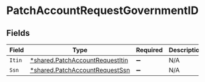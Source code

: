# PatchAccountRequestGovernmentID


## Fields

| Field                                                                             | Type                                                                              | Required                                                                          | Description                                                                       |
| --------------------------------------------------------------------------------- | --------------------------------------------------------------------------------- | --------------------------------------------------------------------------------- | --------------------------------------------------------------------------------- |
| `Itin`                                                                            | [*shared.PatchAccountRequestItin](../../models/shared/patchaccountrequestitin.md) | :heavy_minus_sign:                                                                | N/A                                                                               |
| `Ssn`                                                                             | [*shared.PatchAccountRequestSsn](../../models/shared/patchaccountrequestssn.md)   | :heavy_minus_sign:                                                                | N/A                                                                               |